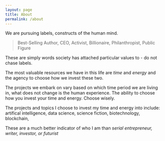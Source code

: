 ```yaml
---
layout: page
title: About
permalink: /about
---
```

We are pursuing labels, constructs of the human mind.

> Best-Selling Author, CEO, Activist, Billionaire, Philanthropist, Public Figure

These are simply words society has attached particular values to - do not chase labels.

The most valuable resources we have in this life are *time* and *energy* and the agency to choose how we invest these two.

The projects we embark on vary based on which time period we are living in, what does not change is the human experience. The ability to choose how you invest your time and energy. Choose wisely.

The projects and topics I choose to invest my time and energy into include: artifical intelligence, data science, science fiction, biotechnology, blockchain,  

These are a much better indicator of who I am than *serial entrepreneur, writer, investor, or futurist*
